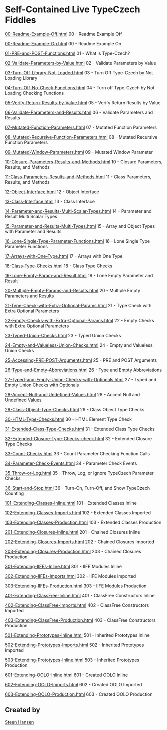 
# Self-Contained Live TypeCzech Fiddles

[00-Readme-Example-Off.html](
https://jsfiddle.net/steen_hansen/cwfsubtv/2/?00-Readme-Example-Off        
) 00 - Readme Example Off

[00-Readme-Example-On.html](
https://jsfiddle.net/steen_hansen/0xtpLwsc/1/?00-Readme-Example-On           
) 00 - Readme Example On

[01-PRE-and-POST-Functions.html](
https://jsfiddle.net/steen_hansen/9u54vsd2/10/?01-PRE-and-POST-Functions    
) 01 - What is Type-Czech?

[02-Validate-Parameters-by-Value.html](
https://jsfiddle.net/steen_hansen/6zy89om1/8/?02-Validate-Parameters-by-Value         
) 02 - Validate Parameters by Value

[03-Turn-Off-Library-Not-Loaded.html](
https://jsfiddle.net/steen_hansen/m1tce27f/5/?03-Turn-Off-Library-Not-Loaded       
) 03 - Turn Off Type-Czech by Not Loading Library

[04-Turn-Off-No-Check-Functions.html](
https://jsfiddle.net/steen_hansen/nve4d3ah/4/?04-Turn-Off-No-Check-Functions       
) 04 - Turn off Type-Czech by Not Loading Checking Functions

[05-Verify-Return-Results-by-Value.html](
https://jsfiddle.net/steen_hansen/wrkvscqg/6/?05-Verify-Return-Results-by-Value       
) 05 - Verify Return Results by Value

[06-Validate-Parameters-and-Results.html](
https://jsfiddle.net/steen_hansen/jxrdom62/4/?06-Validate-Parameters-and-Results       
) 06 - Validate Parameters and Results

[07-Mutated-Function-Parameters.html](
https://jsfiddle.net/steen_hansen/abh0jkL1/4/?07-Mutated-Function-Parameters       
) 07 - Mutated Function Parameters

[08-Mutated-Recursive-Function-Parameters.html](
https://jsfiddle.net/steen_hansen/3pv5qwx8/4/?08-Mutated-Recursive-Function-Parameters       
) 08 - Mutated Recursive Function Parameters

[09-Mutated-Window-Parameters.html](
https://jsfiddle.net/steen_hansen/hrvucjzm/6/?09-Mutated-Window-Parameters       
) 09 - Mutated Window Parameter

[10-Closure-Parameters-Results-and-Methods.html](
https://jsfiddle.net/steen_hansen/r8L3mp40/4/?10-Closure-Parameters-Results-and-Methods       
) 10 - Closure Parameters, Results, and Methods

[11-Class-Parameters-Results-and-Methods.html](
https://jsfiddle.net/steen_hansen/Lhwov8y9/5/?11-Class-Parameters-Results-and-Methods       
) 11 - Class Parameters, Results, and Methods

[12-Object-Interface.html](
https://jsfiddle.net/steen_hansen/qp29Ljd1/4/?12-Object-Interface       
) 12 - Object Interface

[13-Class-Interface.html](
https://jsfiddle.net/steen_hansen/og2sk4b9/4/?13-Class-Interface       
) 13 - Class Interface

[14-Parameter-and-Results-Multi-Scalar-Types.html](
https://jsfiddle.net/steen_hansen/rh79bLwa/4/?14-Parameter-and-Results-Multi-Scalar-Types       
) 14 - Parameter and Result Multi Scalar Types

[15-Parameter-and-Results-Multi-Types.html](
https://jsfiddle.net/steen_hansen/1ref2ot7/4/?15-Parameter-and-Results-Multi-Types         
) 15 - Array and Object Types with Parameter and Results

[16-Lone-Single-Type-Parameter-Functions.html](
https://jsfiddle.net/steen_hansen/zkhfLw0u/4/?16-Lone-Single-Type-Parameter-Functions       
) 16 - Lone Single Type Parameter Functions

[17-Arrays-with-One-Type.html](
https://jsfiddle.net/steen_hansen/bsw3yp5c/7/?17-Arrays-with-One-Type       
) 17 - Arrays with One Type

[18-Class-Type-Checks.html](
https://jsfiddle.net/steen_hansen/063wLqfs/4/?18-Class-Type-Checks       
) 18 - Class Type Checks

[19-Lone-Empty-Param-and-Result.html](
https://jsfiddle.net/steen_hansen/x8h6dvj5/4/?19-Lone-Empty-Param-and-Result    
) 19 - Lone Empty Parameter and Result

[20-Multiple-Empty-Params-and-Results.html](
https://jsfiddle.net/steen_hansen/b7cfsz9y/5/?20-Multiple-Empty-Params-and-Results      
) 20 - Multiple Empty Parameters and Results

[21-Type-Check-with-Extra-Optional-Params.html](
https://jsfiddle.net/steen_hansen/Lwn504es/5/?21-Type-Check-with-Extra-Optional-Params    
) 21 - Type Check with Extra Optional Parameters

[22-Empty-Checks-with-Extra-Optional-Params.html](
https://jsfiddle.net/steen_hansen/hjxekf63/4/?22-Empty-Checks-with-Extra-Optional-Params    
) 22 - Empty Checks with Extra Optional Parameters

[23-Typed-Union-Checks.html](
https://jsfiddle.net/steen_hansen/ntrsobk3/7/?23-Typed-Union-Checks          
) 23 - Typed Union Checks

[24-Empty-and-Valueless-Union-Checks.html](
https://jsfiddle.net/steen_hansen/1dL76zws/5/?24-Empty-and-Valueless-Union-Checks      
) 24 - Empty and Valueless Union Checks

[25-Accessing-PRE-POST-Arguments.html](
https://jsfiddle.net/steen_hansen/8ep7fzu5/3/?25-Accessing-PRE-POST-Arguments          
) 25 - PRE and POST Arguments

[26-Type-and-Empty-Abbreviations.html](
https://jsfiddle.net/steen_hanse/4a1r03he/2/?26-Type-and-Empty-Abbreviations           
) 26 - Type and Empty Abbreviations

[27-Typed-and-Empty-Union-Checks-with-Optionals.html](
https://jsfiddle.net/steen_hansen/tdL7hwgc/2/?27-Typed-and-Empty-Union-Checks-with-Optionals      
) 27 - Typed and Empty Union Checks with Optionals

[28-Accept-Null-and-Undefined-Values.html](
https://jsfiddle.net/steen_hansen/zdk1wjgn/1/?28-Accept-Null-and-Undefined-Values   
) 28 - Accept Null and Undefined Values

[29-Class-Object-Type-Checks.html](
https://jsfiddle.net/steen_hansen/27kvuft1/2/?29-Class-Object-Type-Checks     
) 29 - Class Object Type Checks

[30-HTML-Type-Checks.html](
https://jsfiddle.net/steen_hansen/qkjvpoce/2/?30-HTML-Type-Checks           
) 30 - HTML Element Type Check

[31-Extended-Class-Type-Checks.html](
https://jsfiddle.net/steen_hansen/pv7Lt19b/4/?31-Extended-Class-Type-Checks         
) 31 - Extended Class Type Checks

[32-Extended-Closure-Type-Checks-check.html](
https://jsfiddle.net/steen_hansen/1qfjLhsx/1/?32-Extended-Closure-Type-Checks-check   
) 32 - Extended Closure Type Checks

[33-Count-Checks.html](
https://jsfiddle.net/steen_hansen/gr1bucdp/1/?33-Count-Checks           
) 33 - Count Parameter Checking Function Calls

[34-Parameter-Check-Events.html](
https://jsfiddle.net/steen_hansen/9Lvnhdmq/1/?34-Parameter-Check-Events      
) 34 - Parameter Check Events

[35-Throw-or-Log.html](
https://jsfiddle.net/steen_hansen/ep3snb8z/1/?35-Throw-or-Log             
) 35 - Throw, Log, or Ignore TypeCzech Parameter Checks

[36-Start-and-Stop.html](
https://jsfiddle.net/steen_hansen/f19s52xr/2/?36-Start-and-Stop                 
) 36 - Turn-On, Turn-Off, and Show TypeCzech Counting










[101-Extending-Classes-Inline.html](
https://jsfiddle.net/steen_hansen/cnLrm6ad/1/?101-Extending-Classes-Inline           
) 101 - Extended Classes Inline

[102-Extending-Classes-Imports.html](
https://jsfiddle.net/steen_hansen/rs4nqL7k/7/?102-Extending-Classes-Imports  
) 102 - Extended Classes Imported

[103-Extending-Classes-Production.html](
https://jsfiddle.net/steen_hansen/37mysdz8/1/?103-Extending-Classes-Production       
) 103 - Extended Classes Production







[201-Extending-Closures-Inline.html](
https://jsfiddle.net/steen_hansen/6n5pb9eh/?201-Extending-Closures-Inline     
) 201 - Chained Closures Inline

[202-Extending-Closures-Imports.html](
https://jsfiddle.net/steen_hansen/msqcya0f/?202-Extending-Closures-Imports      
) 202 - Chained Closures Imported

[203-Extending-Closures-Production.html](
https://jsfiddle.net/steen_hansen/ym2vk1tf/?203-Extending-Closures-Production    
) 203 - Chained Closures Production






[301-Extending-IIFEs-Inline.html](
https://jsfiddle.net/steen_hansen/r26xjw8q/?301-Extending-IIFEs-Inline             
) 301 - IIFE Modules Inline


[302-Extending-IIFEs-Imports.html](
https://jsfiddle.net/steen_hansen/ug3f1pqr/?302-Extending-IIFEs-Imports         
) 302 - IIFE Modules Imported

[303-Extending-IIFEs-Production.html](
https://jsfiddle.net/steen_hansen/wrvze5o4/?303-Extending-IIFEs-Production         
) 303 - IIFE Modules Production





[401-Extending-ClassFree-Inline.html](
https://jsfiddle.net/steen_hansen/xsyu1Lma/?401-Extending-ClassFree-Inline          
) 401 - ClassFree Constructors Inline

[402-Extending-ClassFree-Imports.html](
https://jsfiddle.net/steen_hansen/pyqxrs57/?402-Extending-ClassFree-Imports          
) 402 - ClassFree Constructors Imported

[403-Extending-ClassFree-Production.html](
https://jsfiddle.net/steen_hansen/57tpy1wm/?403-Extending-ClassFree-Production          
) 403 - ClassFree Constructors Production







[501-Extending-Prototypes-Inline.html](
https://jsfiddle.net/steen_hansen/gn38a4k9/?501-Extending-Prototypes-Inline              
) 501 - Inherited Prototypes Inline

[502-Extending-Prototypes-Imports.html](
https://jsfiddle.net/steen_hansen/retqdosm/?502-Extending-Prototypes-Imports         
) 502 - Inherited Prototypes Imported

[503-Extending-Prototypes-Inline.html](
https://jsfiddle.net/steen_hansen/2paqh67m/?503-Extending-Prototypes-Production           
) 503 - Inherited Prototypes Production




[601-Extending-OOLO-Inline.html](
https://jsfiddle.net/steen_hansen/guw701xv/?601-Created-OOLO-Inline           
) 601 - Created OOLO Inline

[602-Extending-OOLO-Imports.html](
https://jsfiddle.net/steen_hansen/b2qpL9rt/?602-Extending-OOLO-Imports         
) 602 - Created OOLO Imported

[603-Extending-OOLO-Production.html](
https://jsfiddle.net/steen_hansen/ktezbg7c/?603-Extending-OOLO-Production       
) 603 - Created OOLO Production


## Created by

[Steen Hansen](https://github.com/steenhansen)

